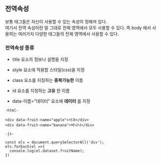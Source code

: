 ## 전역속성
보통 태그들은 자신이 사용할 수 있는 속성이 정해져 있다.  
여기서 전역 속성이란 말 그대로 전체 영역에서 모두 사용할 수 있다.
즉 body 에서 사용하는 여러가지 다양한 태그들의 전체 영역에서 사용할 수 있다.

### 전역속성 종류
- title
요소의 정보나 설명을 지정

- style
요소에 적용할 스타일(css)을 지정

- class
요소를 지칭하는 __중복가능한__ 이름

- id
요소를 지칭하는 __고유__ 한 이름

- data-이름="데이터"
요소에 __데이터__ 를 지정
```
-html-

<div data-fruit-name="apple">사과</div>
<div data-fruit-name="banana">바나나</div>

-js-

const els = document.querySelectorAll('div');
els.forEach(el =>{
  console.log(el.dataset.fruitName);
})

```